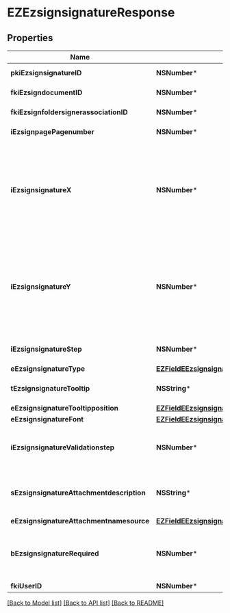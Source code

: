 # EZEzsignsignatureResponse

## Properties
Name | Type | Description | Notes
------------ | ------------- | ------------- | -------------
**pkiEzsignsignatureID** | **NSNumber*** | The unique ID of the Ezsignsignature | 
**fkiEzsigndocumentID** | **NSNumber*** | The unique ID of the Ezsigndocument | 
**fkiEzsignfoldersignerassociationID** | **NSNumber*** | The unique ID of the Ezsignfoldersignerassociation | 
**iEzsignpagePagenumber** | **NSNumber*** | The page number in the Ezsigndocument | 
**iEzsignsignatureX** | **NSNumber*** | The X coordinate (Horizontal) where to put the Ezsignsignature on the page.  Coordinate is calculated at 100dpi (dot per inch). So for example, if you want to put the Ezsignsignature 2 inches from the left border of the page, you would use \&quot;200\&quot; for the X coordinate. | 
**iEzsignsignatureY** | **NSNumber*** | The Y coordinate (Vertical) where to put the Ezsignsignature on the page.  Coordinate is calculated at 100dpi (dot per inch). So for example, if you want to put the Ezsignsignature 3 inches from the top border of the page, you would use \&quot;300\&quot; for the Y coordinate. | 
**iEzsignsignatureStep** | **NSNumber*** | The step when the Ezsignsigner will be invited to sign | 
**eEzsignsignatureType** | [**EZFieldEEzsignsignatureType***](EZFieldEEzsignsignatureType.md) |  | 
**tEzsignsignatureTooltip** | **NSString*** | A tooltip that will be presented to Ezsignsigner about the Ezsignsignature | [optional] 
**eEzsignsignatureTooltipposition** | [**EZFieldEEzsignsignatureTooltipposition***](EZFieldEEzsignsignatureTooltipposition.md) |  | [optional] 
**eEzsignsignatureFont** | [**EZFieldEEzsignsignatureFont***](EZFieldEEzsignsignatureFont.md) |  | [optional] 
**iEzsignsignatureValidationstep** | **NSNumber*** | The step when the Ezsignsigner will be invited to validate the Ezsignsignature of eEzsignsignatureType Attachments | [optional] 
**sEzsignsignatureAttachmentdescription** | **NSString*** | The description attached to the attachment name added in Ezsignsignature of eEzsignsignatureType Attachments | [optional] 
**eEzsignsignatureAttachmentnamesource** | [**EZFieldEEzsignsignatureAttachmentnamesource***](EZFieldEEzsignsignatureAttachmentnamesource.md) |  | [optional] 
**bEzsignsignatureRequired** | **NSNumber*** | Whether the Ezsignsignature is required or not. This field is relevant only with Ezsignsignature with eEzsignsignatureType &#x3D; Attachments. | [optional] 
**fkiUserID** | **NSNumber*** | The unique ID of the User | [optional] 

[[Back to Model list]](../README.md#documentation-for-models) [[Back to API list]](../README.md#documentation-for-api-endpoints) [[Back to README]](../README.md)


